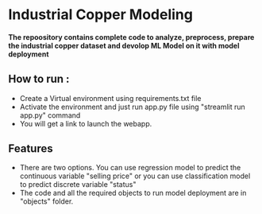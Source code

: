 # Industrial Copper Modeling 
#### The repoository contains complete code to analyze, preprocess, prepare the industrial copper dataset and devolop ML Model on it with model deployment
## How to run :
- Create a Virtual environment using requirements.txt file
- Activate the environment and just run app.py file using "streamlit run app.py" command
- You will get a link to launch the webapp.

## Features

- There are two options. You can use regression model to predict the continuous variable "selling price" or you can use classification model to predict discrete variable "status"
- The code and all the required objects to run model deployment are in "objects" folder.
